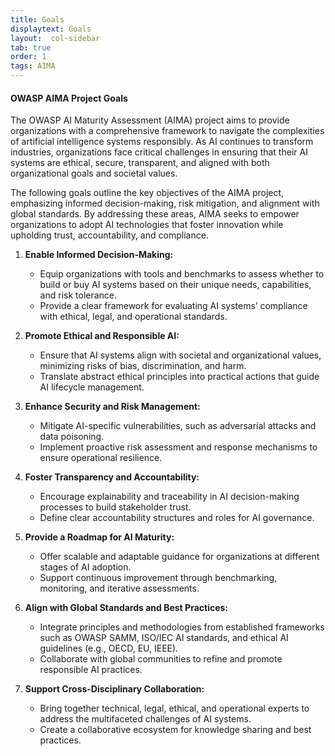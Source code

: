 ```yaml
---
title: Goals
displaytext: Goals
layout:  col-sidebar
tab: true
order: 1
tags: AIMA
---
```


#### OWASP AIMA Project Goals

The OWASP AI Maturity Assessment (AIMA) project aims to provide organizations with a comprehensive framework to navigate the complexities of artificial intelligence systems responsibly. As AI continues to transform industries, organizations face critical challenges in ensuring that their AI systems are ethical, secure, transparent, and aligned with both organizational goals and societal values.

The following goals outline the key objectives of the AIMA project, emphasizing informed decision-making, risk mitigation, and alignment with global standards. By addressing these areas, AIMA seeks to empower organizations to adopt AI technologies that foster innovation while upholding trust, accountability, and compliance.

1. **Enable Informed Decision-Making:**
   - Equip organizations with tools and benchmarks to assess whether to build or buy AI systems based on their unique needs, capabilities, and risk tolerance.
   - Provide a clear framework for evaluating AI systems’ compliance with ethical, legal, and operational standards.

2. **Promote Ethical and Responsible AI:**
   - Ensure that AI systems align with societal and organizational values, minimizing risks of bias, discrimination, and harm.
   - Translate abstract ethical principles into practical actions that guide AI lifecycle management.

3. **Enhance Security and Risk Management:**
   - Mitigate AI-specific vulnerabilities, such as adversarial attacks and data poisoning.
   - Implement proactive risk assessment and response mechanisms to ensure operational resilience.

4. **Foster Transparency and Accountability:**
   - Encourage explainability and traceability in AI decision-making processes to build stakeholder trust.
   - Define clear accountability structures and roles for AI governance.

5. **Provide a Roadmap for AI Maturity:**
   - Offer scalable and adaptable guidance for organizations at different stages of AI adoption.
   - Support continuous improvement through benchmarking, monitoring, and iterative assessments.

6. **Align with Global Standards and Best Practices:**
   - Integrate principles and methodologies from established frameworks such as OWASP SAMM, ISO/IEC AI standards, and ethical AI guidelines (e.g., OECD, EU, IEEE).
   - Collaborate with global communities to refine and promote responsible AI practices.

7. **Support Cross-Disciplinary Collaboration:**
   - Bring together technical, legal, ethical, and operational experts to address the multifaceted challenges of AI systems.
   - Create a collaborative ecosystem for knowledge sharing and best practices.
